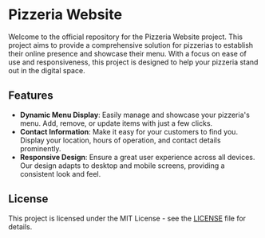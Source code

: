 # Pizzeria Website

Welcome to the official repository for the Pizzeria Website project. This project aims to provide a comprehensive solution for pizzerias to establish their online presence and showcase their menu. With a focus on ease of use and responsiveness, this project is designed to help your pizzeria stand out in the digital space.

## Features

- **Dynamic Menu Display**: Easily manage and showcase your pizzeria's menu. Add, remove, or update items with just a few clicks.
- **Contact Information**: Make it easy for your customers to find you. Display your location, hours of operation, and contact details prominently.
- **Responsive Design**: Ensure a great user experience across all devices. Our design adapts to desktop and mobile screens, providing a consistent look and feel.

## License

This project is licensed under the MIT License - see the [LICENSE](LICENSE) file for details.
